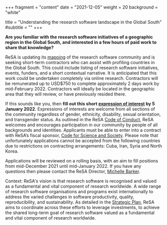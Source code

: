 +++
fragment = "content"
date = "2021-12-05"
weight = 20
background = "white"

title = "Understanding the research software landscape in the Global South"
#subtitle = ""
+++


**Are you familiar with the research software initiatives of a geographic region in the Global South, and interested in a few hours of paid work to share that knowledge?**

ReSA is updating its [mapping](https://zenodo.org/record/3699950) of the research software community and is seeking short-term contractors who can assist with profiling countries in the Global South. This could include listing of research software initiatives, events, funders, and a short contextual narrative. It is anticipated that this work could be undertaken completely via online research. Contractors will be remunerated up to USD$750 to complete approximately 2 days work by mid-February 2022. Contractors will ideally be located in the geographic area that they will review, or have previously resided there. 

If this sounds like you, then **fill out this short [expression of interest](https://airtable.com/shrh1QhvV5REOfiIl) by 5 January 2022**. Expressions of interests are welcome from all sections of the community regardless of gender, ethnicity, disability, sexual orientation, and transgender status. As outlined in the ReSA [Code of Conduct](https://www.researchsoft.org/code-of-conduct/), ReSA welcomes and encourages participation in our community by people of all backgrounds and identities. Applicants must be able to enter into a contract with ReSA’s fiscal sponsor, [Code for Science and Society](https://codeforscience.org/). Please note that unfortunately applications cannot be accepted from the following countries due to restrictions on contracting arrangements: Cuba, Iran, Syria and North Korea.

Applications will be reviewed on a rolling basis, with an aim to fill positions from mid-December 2021 until mid-January 2022. If you have any questions then please contact the ReSA Director, [Michelle Barker](mailto:info@researchsoft.org).

Context: ReSA's vision is that research software is recognised and valued as a fundamental and vital component of research worldwide. A wide range of research software organisations and programs exist internationally to address the varied challenges in software productivity, quality, reproducibility, and sustainability. As detailed in the [Strategic Plan](https://www.researchsoft.org/documents/Strategic_Plan_2021-23.pdf), ReSA aims to coordinate across these efforts to leverage investments, to achieve the shared long-term goal of research software valued as a fundamental and vital component of research worldwide.

